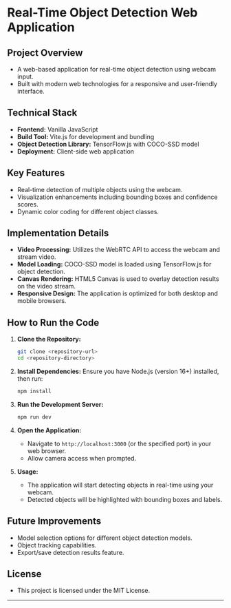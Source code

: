 # Real-Time Object Detection Web Application

## Project Overview
- A web-based application for real-time object detection using webcam input.
- Built with modern web technologies for a responsive and user-friendly interface.

## Technical Stack
- **Frontend:** Vanilla JavaScript
- **Build Tool:** Vite.js for development and bundling
- **Object Detection Library:** TensorFlow.js with COCO-SSD model
- **Deployment:** Client-side web application

## Key Features
- Real-time detection of multiple objects using the webcam.
- Visualization enhancements including bounding boxes and confidence scores.
- Dynamic color coding for different object classes.

## Implementation Details
- **Video Processing:** Utilizes the WebRTC API to access the webcam and stream video.
- **Model Loading:** COCO-SSD model is loaded using TensorFlow.js for object detection.
- **Canvas Rendering:** HTML5 Canvas is used to overlay detection results on the video stream.
- **Responsive Design:** The application is optimized for both desktop and mobile browsers.

## How to Run the Code
1. **Clone the Repository:**
   ```bash
   git clone <repository-url>
   cd <repository-directory>
   ```

2. **Install Dependencies:**
   Ensure you have Node.js (version 16+) installed, then run:
   ```bash
   npm install
   ```

3. **Run the Development Server:**
   ```bash
   npm run dev
   ```

4. **Open the Application:**
   - Navigate to `http://localhost:3000` (or the specified port) in your web browser.
   - Allow camera access when prompted.

5. **Usage:**
   - The application will start detecting objects in real-time using your webcam.
   - Detected objects will be highlighted with bounding boxes and labels.

## Future Improvements
- Model selection options for different object detection models.
- Object tracking capabilities.
- Export/save detection results feature.

## License
- This project is licensed under the MIT License.

---
